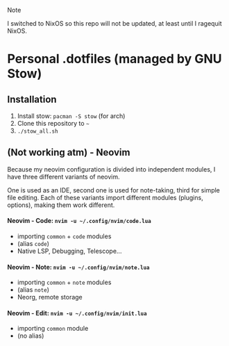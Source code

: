 > [!NOTE]
> I switched to NixOS so this repo will not be updated, at least until I ragequit NixOS.

# Personal .dotfiles (managed by GNU Stow)

## Installation
1. Install stow: `pacman -S stow` (for arch)
2. Clone this repository to `~`
3. `./stow_all.sh`

## (Not working atm) - Neovim
Because my neovim configuration is divided into independent modules, I have three different variants of neovim.

One is used as an IDE, second one is used for note-taking, third for simple file editing.
Each of these variants import different modules (plugins, options), making them work different.

#### Neovim - Code: `nvim -u ~/.config/nvim/code.lua`
- importing `common` + `code` modules
- (alias `code`)
- Native LSP, Debugging, Telescope...
#### Neovim - Note: `nvim -u ~/.config/nvim/note.lua`
- importing `common` + `note` modules
- (alias `note`)
- Neorg, remote storage
#### Neovim - Edit: `nvim -u ~/.config/nvim/init.lua`
- importing `common` module
- (no alias)
